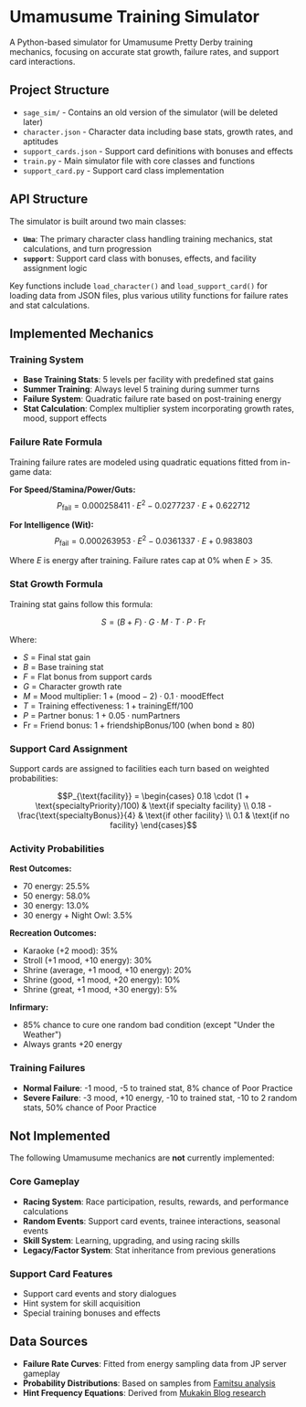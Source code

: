 # Umamusume Training Simulator

A Python-based simulator for Umamusume Pretty Derby training mechanics, focusing on accurate stat growth, failure rates, and support card interactions.

## Project Structure

- `sage_sim/` - Contains an old version of the simulator (will be deleted later)
- `character.json` - Character data including base stats, growth rates, and aptitudes
- `support_cards.json` - Support card definitions with bonuses and effects
- `train.py` - Main simulator file with core classes and functions
- `support_card.py` - Support card class implementation

## API Structure

The simulator is built around two main classes:

- **`Uma`**: The primary character class handling training mechanics, stat calculations, and turn progression
- **`support`**: Support card class with bonuses, effects, and facility assignment logic

Key functions include `load_character()` and `load_support_card()` for loading data from JSON files, plus various utility functions for failure rates and stat calculations.

## Implemented Mechanics

### Training System
- **Base Training Stats**: 5 levels per facility with predefined stat gains
- **Summer Training**: Always level 5 training during summer turns
- **Failure System**: Quadratic failure rate based on post-training energy
- **Stat Calculation**: Complex multiplier system incorporating growth rates, mood, support effects

### Failure Rate Formula
Training failure rates are modeled using quadratic equations fitted from in-game data:

**For Speed/Stamina/Power/Guts:**
$$P_{\text{fail}} = 0.000258411 \cdot E^2 - 0.0277237 \cdot E + 0.622712$$

**For Intelligence (Wit):**
$$P_{\text{fail}} = 0.000263953 \cdot E^2 - 0.0361337 \cdot E + 0.983803$$

Where $E$ is energy after training. Failure rates cap at 0% when $E > 35$.

### Stat Growth Formula
Training stat gains follow this formula:

$$S = (B + F) \cdot G \cdot M \cdot T \cdot P \cdot \text{Fr}$$

Where:
- $S$ = Final stat gain
- $B$ = Base training stat
- $F$ = Flat bonus from support cards
- $G$ = Character growth rate
- $M$ = Mood multiplier: $1 + (\text{mood} - 2) \cdot 0.1 \cdot \text{moodEffect}$
- $T$ = Training effectiveness: $1 + \text{trainingEff}/100$
- $P$ = Partner bonus: $1 + 0.05 \cdot \text{numPartners}$
- $\text{Fr}$ = Friend bonus: $1 + \text{friendshipBonus}/100$ (when bond ≥ 80)

### Support Card Assignment
Support cards are assigned to facilities each turn based on weighted probabilities:

$$P_{\text{facility}} = \begin{cases}
0.18 \cdot (1 + \text{specialtyPriority}/100) & \text{if specialty facility} \\
0.18 - \frac{\text{specialtyBonus}}{4} & \text{if other facility} \\
0.1 & \text{if no facility}
\end{cases}$$

### Activity Probabilities

**Rest Outcomes:**
- 70 energy: 25.5%
- 50 energy: 58.0%
- 30 energy: 13.0%
- 30 energy + Night Owl: 3.5%

**Recreation Outcomes:**
- Karaoke (+2 mood): 35%
- Stroll (+1 mood, +10 energy): 30%
- Shrine (average, +1 mood, +10 energy): 20%
- Shrine (good, +1 mood, +20 energy): 10%
- Shrine (great, +1 mood, +30 energy): 5%

**Infirmary:**
- 85% chance to cure one random bad condition (except "Under the Weather")
- Always grants +20 energy

### Training Failures
- **Normal Failure**: -1 mood, -5 to trained stat, 8% chance of Poor Practice
- **Severe Failure**: -3 mood, +10 energy, -10 to trained stat, -10 to 2 random stats, 50% chance of Poor Practice

## Not Implemented

The following Umamusume mechanics are **not** currently implemented:

### Core Gameplay
- **Racing System**: Race participation, results, rewards, and performance calculations
- **Random Events**: Support card events, trainee interactions, seasonal events
- **Skill System**: Learning, upgrading, and using racing skills
- **Legacy/Factor System**: Stat inheritance from previous generations

### Support Card Features
- Support card events and story dialogues
- Hint system for skill acquisition
- Special training bonuses and effects

## Data Sources

- **Failure Rate Curves**: Fitted from energy sampling data from JP server gameplay
- **Probability Distributions**: Based on samples from [Famitsu analysis](https://www.famitsu.com/news/202106/01222293.html)
- **Hint Frequency Equations**: Derived from [Mukakin Blog research](https://www.mukakin-blog.com/491634168.html)
